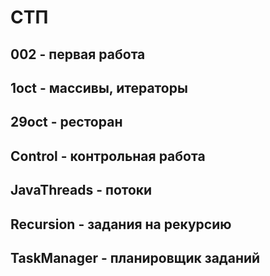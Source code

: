 # СТП
 
## 002 - первая работа

## 1oct - массивы, итераторы

## 29oct - ресторан

## Control - контрольная работа

## JavaThreads - потоки  

## Recursion - задания на рекурсию

## TaskManager - планировщик заданий
